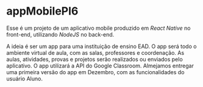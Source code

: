 ﻿# appMobilePI6

Esse é um projeto de um aplicativo mobile produzido em _React Native_ no front-end, utilizando _NodeJS_ no back-end.

A ideia é ser um app para uma instituição de ensino EAD. O app será todo o ambiente virtual de aula, com as salas, professores e coordenação. As aulas, atividades, provas e projetos serão realizados ou enviados pelo aplicativo. O app utilizará a API do Google Classroom. Almejamos entregar uma primeira versão do app em Dezembro, com as funcionalidades do usuário Aluno.
